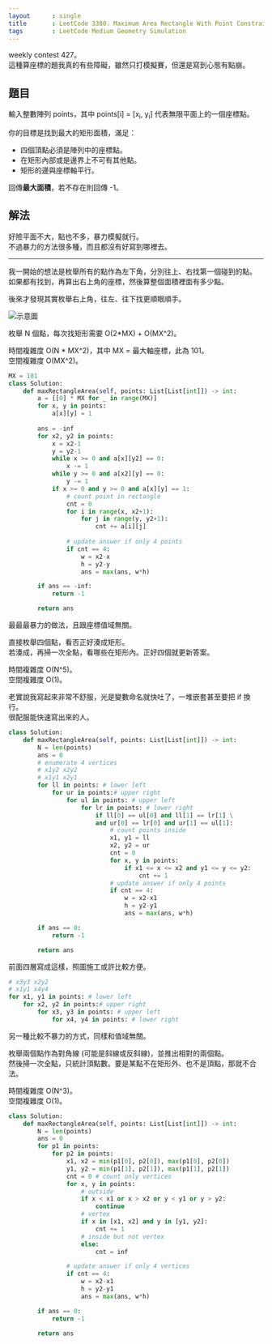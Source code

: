 ```yaml
---
layout      : single
title       : LeetCode 3380. Maximum Area Rectangle With Point Constraints I
tags        : LeetCode Medium Geometry Simulation
---
```

weekly contest 427。  
這種算座標的題我真的有些障礙，雖然只打模擬賽，但還是寫到心態有點崩。  

## 題目

輸入整數陣列 points，其中 points[i] = [x<sub>i</sub>, y<sub>i</sub>] 代表無限平面上的一個座標點。  

你的目標是找到最大的矩形面積，滿足：  

- 四個頂點必須是陣列中的座標點。  
- 在矩形內部或是邊界上不可有其他點。  
- 矩形的邊與座標軸平行。  

回傳**最大面積**，若不存在則回傳 -1。  

## 解法

好險平面不大，點也不多，暴力模擬就行。  
不過暴力的方法很多種，而且都沒有好寫到哪裡去。  

---

我一開始的想法是枚舉所有的點作為左下角，分別往上、右找第一個碰到的點。  
如果都有找到，再算出右上角的座標，然後算整個面積裡面有多少點。  

後來才發現其實枚舉右上角，往左、往下找更順眼順手。  

![示意圖](/3308-1/img/xxxxxx.jpg)

枚舉 N 個點，每次找矩形需要 O(2\*MX) + O(MX^2)。  

時間複雜度 O(N \* MX^2)，其中 MX = 最大軸座標，此為 101。  
空間複雜度 O(MX^2)。  

```python
MX = 101
class Solution:
    def maxRectangleArea(self, points: List[List[int]]) -> int:
        a = [[0] * MX for _ in range(MX)]
        for x, y in points:
            a[x][y] = 1
            
        ans = -inf
        for x2, y2 in points:
            x = x2-1
            y = y2-1
            while x >= 0 and a[x][y2] == 0:
                x -= 1
            while y >= 0 and a[x2][y] == 0:
                y -= 1
            if x >= 0 and y >= 0 and a[x][y] == 1:
                # count point in rectangle
                cnt = 0
                for i in range(x, x2+1):
                    for j in range(y, y2+1):
                        cnt += a[i][j]
                            
                # update answer if only 4 points
                if cnt == 4:
                    w = x2-x
                    h = y2-y
                    ans = max(ans, w*h)

        if ans == -inf:
            return -1

        return ans
```

最最最暴力的做法，且跟座標值域無關。  

直接枚舉四個點，看否正好湊成矩形。  
若湊成，再掃一次全點，看哪些在矩形內。正好四個就更新答案。  

時間複雜度 O(N^5)。  
空間複雜度 O(1)。  

老實說我寫起來非常不舒服，光是變數命名就快吐了，一堆嵌套甚至要把 if 換行。  
很配服能快速寫出來的人。  

```python
class Solution:
    def maxRectangleArea(self, points: List[List[int]]) -> int:
        N = len(points)
        ans = 0
        # enumerate 4 vertices
        # x1y2 x2y2
        # x1y1 x2y1
        for ll in points: # lower left
            for ur in points:# upper right
                for ul in points: # upper left
                    for lr in points: # lower right
                        if ll[0] == ul[0] and ll[1] == lr[1] \
                        and ur[0] == lr[0] and ur[1] == ul[1]:
                            # count points inside
                            x1, y1 = ll
                            x2, y2 = ur
                            cnt = 0
                            for x, y in points:
                                if x1 <= x <= x2 and y1 <= y <= y2:
                                    cnt += 1
                            # update answer if only 4 points
                            if cnt == 4:
                                w = x2-x1
                                h = y2-y1
                                ans = max(ans, w*h)

        if ans == 0:
            return -1

        return ans
```

前面四層寫成這樣，照圖施工或許比較方便。  

```python
# x3y3 x2y2
# x1y1 x4y4
for x1, y1 in points: # lower left
    for x2, y2 in points:# upper right
        for x3, y3 in points: # upper left
            for x4, y4 in points: # lower right
```

另一種比較不暴力的方式，同樣和值域無關。  

枚舉兩個點作為對角線 (可能是斜線或反斜線)，並推出相對的兩個點。  
然後掃一次全點，只統計頂點數。要是某點不在矩形外、也不是頂點，那就不合法。  

時間複雜度 O(N^3)。  
空間複雜度 O(1)。  

```python
class Solution:
    def maxRectangleArea(self, points: List[List[int]]) -> int:
        N = len(points)
        ans = 0
        for p1 in points:
            for p2 in points:
                x1, x2 = min(p1[0], p2[0]), max(p1[0], p2[0])
                y1, y2 = min(p1[1], p2[1]), max(p1[1], p2[1])
                cnt = 0 # count only vertices
                for x, y in points:
                    # outside
                    if x < x1 or x > x2 or y < y1 or y > y2: 
                        continue
                    # vertex
                    if x in [x1, x2] and y in [y1, y2]:
                        cnt += 1
                    # inside but not vertex
                    else:
                        cnt = inf

                # update answer if only 4 vertices
                if cnt == 4:
                    w = x2-x1
                    h = y2-y1
                    ans = max(ans, w*h)

        if ans == 0:
            return -1

        return ans
```
